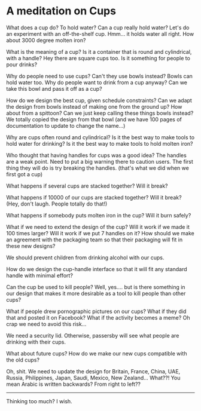 # A meditation on Cups

What does a cup do? To hold water? Can a cup really hold water? Let's do an experiment with an off-the-shelf cup. Hmm... it holds water all right. How about 3000 degree molten iron?

What is the meaning of a cup? Is it a container that is round and cylindrical, with a handle?  Hey there are square cups too. Is it something for people to pour drinks?

Why do people need to use cups? Can't they use bowls instead? Bowls can hold water too. Why do people want to drink from a cup anyway? Can we take this bowl and pass it off as a cup?

How do we design the best cup, given schedule constraints? Can we adapt the design from bowls instead of making one from the ground up? How about from a spittoon? Can we just keep calling these things bowls instead? We totally copied the design from that bowl (and we have 100 pages of documentation to update to change the name...)

Why are cups often round and cylindrical? Is it the best way to make tools to hold water for drinking? Is it the best way to make tools to hold molten iron?

Who thought that having handles for cups was a good idea? The handles are a weak point. Need to put a big warning there to caution users. The first thing they will do is try breaking the handles. (that's what we did when we first got a cup)

What happens if several cups are stacked together? Will it break?

What happens if 10000 of our cups are stacked together? Will it break? (Hey, don't laugh. People totally do that!)

What happens if somebody puts molten iron in the cup? Will it burn safely?

What if we need to extend the design of the cup? Will it work if we made it 100 times larger? Will it work if we put 7 handles on it? How should we make an agreement with the packaging team so that their packaging will fit in these new designs?

We should prevent children from drinking alcohol with our cups.


How do we design the cup-handle interface so that it will fit any standard handle with minimal effort?

Can the cup be used to kill people? Well, yes.... but is there something in our design that makes it more desirable as a tool to kill people than other cups?

What if people drew pornographic pictures on our cups? What if they did that and posted it on Facebook? What if the activity becomes a meme? Oh crap we need to avoid this risk...

We need a security lid. Otherwise, passersby will see what people are drinking with their cups.

What about future cups? How do we make our new cups compatible with the old cups?


Oh, shit. We need to update the design for Britain, France, China, UAE, Russia, Philippines, Japan, Saudi, Mexico, New Zealand... What??! You mean Arabic is written backwards? From right to left??



---
Thinking too much? I wish.
